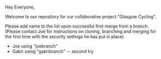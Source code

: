 Hey Everyone,

Welcome to our repository for our collaborative project "Glasgow Cycling".


Please add name to the list upon successful first merge from a branch.(Please contact Joe for instructions on cloning, branching and merging for the first time with the security settings he has put in place)

- Joe using "joebranch"
- Gabri using "gabribranch" -- second try